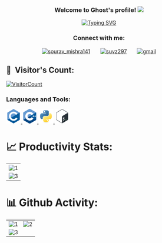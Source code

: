 <h3 align="center">
  Welcome to Ghost's profile!
  <img src="https://media.giphy.com/media/hvRJCLFzcasrR4ia7z/giphy.gif" width="28">
</h3>
<p align="center">
  <a href="https://git.io/typing-svg"><img src="https://readme-typing-svg.demolab.com?font=Fira+Code&size=22&pause=1000&color=F75C7E&center=true&vCenter=true&width=440&height=45&lines=Cyber Security Enthusiast;Learning+new+things" alt="Typing SVG" /></a>
</p>

<h3 align="center">Connect with me:</h3>
<p align="center"> 
<a href="https://instagram.com/sourav_mishra141" target="blank"><img align="center" src="https://raw.githubusercontent.com/rahuldkjain/github-profile-readme-generator/master/src/images/icons/Social/instagram.svg" alt="sourav_mishra141" height="30" width="40" /></a>
  &#8287;&#8287;&#8287;&#8287;&#8287;
<a href="https://linkedin.com/in/souravm297" target="blank"><img align="center" src="https://raw.githubusercontent.com/rahuldkjain/github-profile-readme-generator/master/src/images/icons/Social/linked-in-alt.svg" alt="suvz297" height="30" width="40" /></a>
  &#8287;&#8287;&#8287;&#8287;&#8287;
  <a class="mailto" href="mailto:souravm297@gmail.com" target="blank"><img align="center" width="40px" height="30" alt="gmail" src="https://cdn-icons-png.flaticon.com/512/281/281769.png"> 
  </a>  
</p>

<h2> 📍 &nbsp;Visitor's Count:</h2>
<a align="center" href="https://profile-counter.glitch.me/{ghost11411}/count.svg">
  
  ![VisitorCount](https://profile-counter.glitch.me/{ghost11411}/count.svg)  
</a>


<h3 align="left">Languages and Tools:</h3>
<p align="left"> <a href="https://www.cprogramming.com/" target="_blank" rel="noreferrer"> <img src="https://raw.githubusercontent.com/devicons/devicon/master/icons/c/c-original.svg" alt="c" width="40" height="40"/> </a> 
<a href="https://www.w3schools.com/cpp/" target="_blank" rel="noreferrer"> <img src="https://raw.githubusercontent.com/devicons/devicon/master/icons/cplusplus/cplusplus-original.svg" alt="cplusplus" width="40" height="40"/> </a> 
<a href="https://www.python.org" target="_blank" rel="noreferrer"> <img src="https://raw.githubusercontent.com/devicons/devicon/master/icons/python/python-original.svg" alt="python" width="40" height="40"/> </a> 
<a href="https://www.javatpoint.com/bash" target="_blank" rel="noreferrer"> <img src="https://github.com/devicons/devicon/blob/master/icons/bash/bash-original.svg" alt="bash" width="40" height="40"/> </a> </p>


# 📈 Productivity Stats:
<table>
  <tr>
    <td><img src="https://github-profile-summary-cards.vercel.app/api/cards/profile-details?username=ghost11411&theme=monokai"  display=block width=100% height=auto  alt="1" ></td>
   </tr> 
   <tr>
      <td><img src="https://activity-graph.herokuapp.com/graph?username=ghost11411&bg_color=1a1b27&color=be90f2&line=638fda&point=35aea1&area=true"  display=block width=100% height=auto alt="3" ></td>
  </td>
  </tr>
</table>

# 📊 Github Activity:

<table>
  <tr>
    <td><img src="https://github-readme-stats.vercel.app/api?username=ghost11411&theme=radical&show_icons=true"  display=block width=100% height=auto  alt="1" ></td>
    <td><img src="https://github-readme-stats.vercel.app/api/top-langs/?username=ghost11411&theme=radical&layout=compact&hide=Jupyter%20Notebook"  display=block width=100% height=auto  alt="2" ></td>
   </tr> 
   <tr>
      <td><img src="https://github-readme-streak-stats.herokuapp.com/?user=ghost11411&theme=tokyonight"  display=block width=100% height=auto alt="3" ></td>
   <td>
  </td>
  </tr>
</table>
